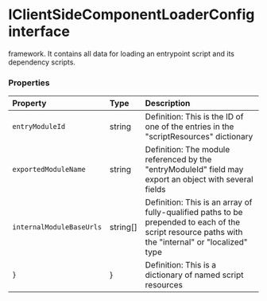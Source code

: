 # IClientSideComponentLoaderConfig interface





framework. It contains all data for loading an entrypoint script and its dependency scripts. 





### Properties

| Property	   | Type	| Description|
|:-------------|:-------|:-----------|
|`entryModuleId`      | string | Definition: This is the ID of one of the entries in the "scriptResources" dictionary |
|`exportedModuleName`      | string | Definition: The module referenced by the "entryModuleId" field may export an object with several fields |
|`internalModuleBaseUrls`      | string[] | Definition: This is an array of fully-qualified paths to be prepended to each of the script resource paths with the  "internal" or "localized" type |
|`}`      | } | Definition: This is a dictionary of named script resources |




